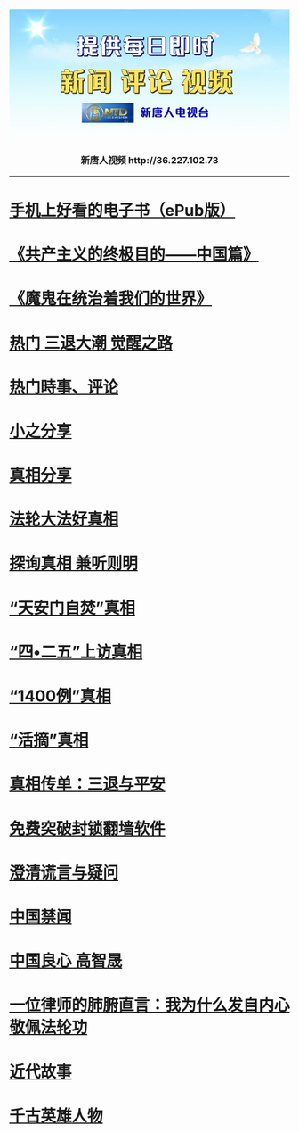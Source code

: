 <div align="center"><IMG SRC="true/img-2/ntdtvflower.jpg" width=800>
<h3>新唐人视频 http://36.227.102.73</h3></div>

<hr>

<h1><b><a href="https://git.io/3f">手机上好看的电子书（ePub版）</a></b></h1>

<h1><b><a href="https://git.io/goal">《共产主义的终极目的——中国篇》</a></b></h1>

<h1><b><a href="https://git.io/goal-2">《魔鬼在统治着我们的世界》</a></b></h1>

<h1><b><a href="https://git.io/zbdodo">热门 三退大潮 觉醒之路</a></b></h1>

<h1><b><a href="https://git.io/n99">热门時事、评论</a></b></h1>

<h1><b><a href="https://git.io/wnn">小之分享</a></b></h1>

<h1><b><a href="https://git.io/birdf">真相分享</a></b></h1>

<h1><b><a href="https://git.io/02">法轮大法好真相</a></b></h1>

<h1><b><a href="https://git.io/ykkk">探询真相 兼听则明</a></b></h1>

<h1><b><a href="https://git.io/zf">“天安门自焚”真相</a></b></h1>

<h1><b><a href="https://git.io/55">“四•二五”上访真相</a></b></h1>

<h1><b><a href="https://git.io/1400">“1400例”真相</a></b></h1>

<h1><b><a href="https://git.io/4yu">“活摘”真相</a></b></h1>

<h1><b><a href="https://git.io/stpa">真相传单：三退与平安</a></b></h1>

<h1><b><a href="https://git.io/ffq">免费突破封锁翻墙软件</a></b></h1>

<h1><b><a href="https://git.io/zxtk1">澄清谎言与疑问</a></b></h1>

<h1><b><a href="https://git.io/DWDW">中国禁闻</a></b></h1>

<h1><b><a href="https://git.io/gzsls">中国良心 高智晟</a></b></h1>

<h1><b><a href="https://git.io/yer">一位律师的肺腑直言：我为什么发自内心敬佩法轮功</a></b></h1>

<h1><b><a href="https://git.io/jdd">近代故事</a></b></h1>

<h1><b><a href="https://git.io/cgys">千古英雄人物</a></b></h1>
